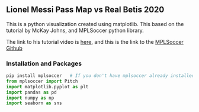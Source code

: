 ## Lionel Messi Pass Map vs Real Betis 2020

This is a python visualization created using matplotlib. This based on the tutorial by McKay Johns, and MPLSoccer python library.

The link to his tutorial video is [here](https://www.youtube.com/watch?v=Qx0F1QjOq5A), and this is the link to the [MPLSoccer Github](https://github.com/andrewRowlinson/mplsoccer/blob/master/docs/source/index.rst)

### Installation and Packages


```Python
pip install mplsoccer   # If you don't have mplsoccer already installed
from mplsoccer import Pitch
import matplotlib.pyplot as plt
import pandas as pd
import numpy as np
import seaborn as sns
```
